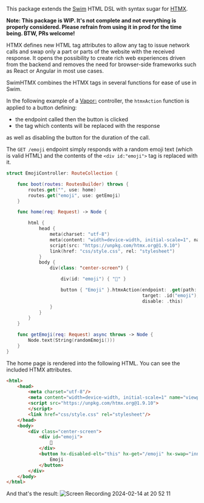 This  package extends the [Swim](https://github.com/robb/Swim) HTML DSL with syntax sugar for [HTMX](https://htmx.org).

**Note: This package is WIP. It's not complete and not everything is properly considered. Please refrain from using it in prod for the time being. BTW, PRs welcome!**

HTMX defines new HTML tag attributes to allow any tag to issue network calls and swap only a part or parts of the website with the received response. It opens the possibility to create rich web experiences driven from the backend and removes the need for browser-side frameworks such as React or Angular in most use cases.

SwimHTMX combines the HTMX tags in several functions for ease of use in Swim.

In the following example of a [Vapor💧](https://github.com/vapor/vapor) controller, the `htmxAction` function is applied to a button defining:
- the endpoint called then the button is clicked
- the tag which contents will be replaced with the response

as well as disabling the button for the duration of the call.

The `GET /emoji` endpoint simply responds with a random emoji text (which is valid HTML) and the contents of the `<div id:"emoji">` tag is replaced with it.

```Swift
struct EmojiController: RouteCollection {

    func boot(routes: RoutesBuilder) throws {
        routes.get("", use: home)
        routes.get("emoji", use: getEmoji)
    }

    func home(req: Request) -> Node {

        html {
            head {
                meta(charset: "utf-8")
                meta(content: "width=device-width, initial-scale=1", name: "viewport")
                script(src: "https://unpkg.com/htmx.org@1.9.10")
                link(href: "css/style.css", rel: "stylesheet")
            }
            body {
                div(class: "center-screen") {

                    div(id: "emoji") { "🙂" }

                    button { "Emoji" }.htmxAction(endpoint: .get(path: "/emoji"),
                                                  target: .id("emoji"),
                                                  disable: .this)
                }
            }
        }
    }

    func getEmoji(req: Request) async throws -> Node {
        Node.text(String(randomEmoji()))
    }
}
```

The home page is rendered into the following HTML. You can see the included HTMX attributes.

```HTML
<html>
	<head>
		<meta charset="utf-8"/>
		<meta content="width=device-width, initial-scale=1" name="viewport"/>
		<script src="https://unpkg.com/htmx.org@1.9.10">
		</script>
		<link href="css/style.css" rel="stylesheet"/>
	</head>
	<body>
		<div class="center-screen">
			<div id="emoji">
				🙂
			</div>
			<button hx-disabled-elt="this" hx-get="/emoji" hx-swap="innerHTML" hx-target="#emoji">
				Emoji
			</button>
		</div>
	</body>
</html>
```
And that's the result:
![Screen Recording 2024-02-14 at 20 52 11](https://github.com/maciejtrybilo/Swim-htmx/assets/1718852/5f34604a-f083-435f-b6c4-a50f05bfd628)

